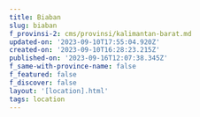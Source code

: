 ```yaml
---
title: Biaban
slug: biaban
f_provinsi-2: cms/provinsi/kalimantan-barat.md
updated-on: '2023-09-10T17:55:04.920Z'
created-on: '2023-09-10T16:28:23.215Z'
published-on: '2023-09-16T12:07:38.345Z'
f_same-with-province-name: false
f_featured: false
f_discover: false
layout: '[location].html'
tags: location
---
```



